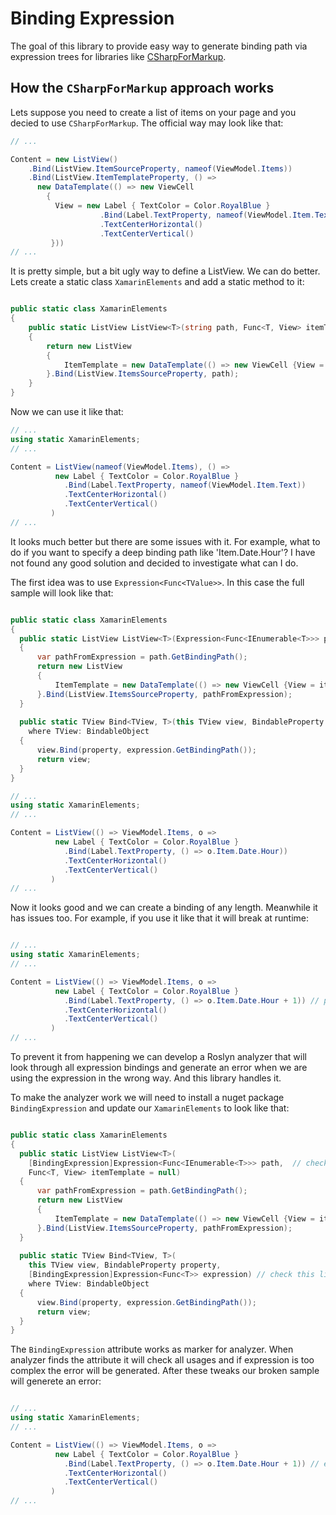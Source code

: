 # Binding Expression

The goal of this library to provide easy way to generate binding path via expression trees for libraries like [CSharpForMarkup](https://github.com/VincentH-Net/CSharpForMarkup).

## How the ` CSharpForMarkup ` approach works

Lets suppose you need to create a list of items on your page and you decied to use ` CSharpForMarkup `. The official way may look like that:

``` cs 
// ...

Content = new ListView()
    .Bind(ListView.ItemSourceProperty, nameof(ViewModel.Items))
    .Bind(ListView.ItemTemplateProperty, () => 
      new DataTemplate(() => new ViewCell 
        { 
          View = new Label { TextColor = Color.RoyalBlue }
                    .Bind(Label.TextProperty, nameof(ViewModel.Item.Text))
                    .TextCenterHorizontal()
                    .TextCenterVertical() 
         }))
// ...
```

It is pretty simple, but a bit ugly way to define a ListView. We can do better.
Lets create a static class ` XamarinElements ` and add a static method to it:

``` cs 

public static class XamarinElements
{
    public static ListView ListView<T>(string path, Func<T, View> itemTemplate = null)
    {
        return new ListView
        {
            ItemTemplate = new DataTemplate(() => new ViewCell {View = itemTemplate?.Invoke()})
        }.Bind(ListView.ItemsSourceProperty, path);
    }
}
```

Now we can use it like that:
``` cs
// ...
using static XamarinElements;
// ...

Content = ListView(nameof(ViewModel.Items), () => 
          new Label { TextColor = Color.RoyalBlue }
            .Bind(Label.TextProperty, nameof(ViewModel.Item.Text))
            .TextCenterHorizontal()
            .TextCenterVertical() 
         )
// ...
```

It looks much better but there are some issues with it. For example, what to do if you want to specify a deep binding path like 'Item.Date.Hour'? 
I have not found any good solution and decided to investigate what can I do.

The first idea was to use ` Expression<Func<TValue>> `.
In this case the full sample will look like that:
``` cs

public static class XamarinElements
{
  public static ListView ListView<T>(Expression<Func<IEnumerable<T>>> path, Func<T, View> itemTemplate = null)
  {
      var pathFromExpression = path.GetBindingPath();
      return new ListView
      {
          ItemTemplate = new DataTemplate(() => new ViewCell {View = itemTemplate?.Invoke(default)})
      }.Bind(ListView.ItemsSourceProperty, pathFromExpression);
  }
  
  public static TView Bind<TView, T>(this TView view, BindableProperty property, Expression<Func<T>> expression)
    where TView: BindableObject
  {
      view.Bind(property, expression.GetBindingPath());
      return view;
  }
}

// ...
using static XamarinElements;
// ...

Content = ListView(() => ViewModel.Items, o => 
          new Label { TextColor = Color.RoyalBlue }
            .Bind(Label.TextProperty, () => o.Item.Date.Hour))
            .TextCenterHorizontal()
            .TextCenterVertical() 
         )
// ...

``` 
Now it looks good and we can create a binding of any length. Meanwhile it has issues too. For example, if you use it like that it will break at runtime:
``` cs

// ...
using static XamarinElements;
// ...

Content = ListView(() => ViewModel.Items, o => 
          new Label { TextColor = Color.RoyalBlue }
            .Bind(Label.TextProperty, () => o.Item.Date.Hour + 1)) // pay attention to this line
            .TextCenterHorizontal()
            .TextCenterVertical() 
         )
// ...

```
To prevent it from happening we can develop a Roslyn analyzer that will look through all expression bindings and generate an error when we are using the expression in the wrong way.
And this library handles it. 

To make the analyzer work we will need to install a nuget package ` BindingExpression ` and update our ` XamarinElements ` to look like that:
``` cs

public static class XamarinElements
{
  public static ListView ListView<T>(
    [BindingExpression]Expression<Func<IEnumerable<T>>> path,  // check this like
    Func<T, View> itemTemplate = null)
  {
      var pathFromExpression = path.GetBindingPath();
      return new ListView
      {
          ItemTemplate = new DataTemplate(() => new ViewCell {View = itemTemplate?.Invoke(default)})
      }.Bind(ListView.ItemsSourceProperty, pathFromExpression);
  }
  
  public static TView Bind<TView, T>(
    this TView view, BindableProperty property, 
    [BindingExpression]Expression<Func<T>> expression) // check this like
    where TView: BindableObject
  {
      view.Bind(property, expression.GetBindingPath());
      return view;
  }
}

```
The ` BindingExpression ` attribute works as marker for analyzer. When analyzer finds the attribute it will check all usages and if expression is too complex the error will be generated.
After these tweaks our broken sample will generete an error:
``` cs

// ...
using static XamarinElements;
// ...

Content = ListView(() => ViewModel.Items, o => 
          new Label { TextColor = Color.RoyalBlue }
            .Bind(Label.TextProperty, () => o.Item.Date.Hour + 1)) // error here
            .TextCenterHorizontal()
            .TextCenterVertical() 
         )
// ...
``` 



